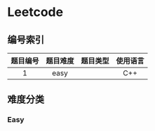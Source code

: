 # Leetcode

## 编号索引

|题目编号|题目难度|题目类型|使用语言|
|:-:|:-:|:-:|:-:|
| 1| easy| |C++ |



## 难度分类

### Easy










